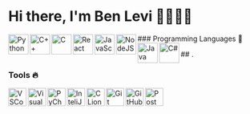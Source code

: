 <!--
**benle7/benle7** is a ✨ _special_ ✨ repository because its `README.md` (this file) appears on your GitHub profile.

Here are some ideas to get you started:

- 🔭 I’m currently working on ...
- 🌱 I’m currently learning ...
- 👯 I’m looking to collaborate on ...
- 🤔 I’m looking for help with ...
- 💬 Ask me about ...
- 📫 How to reach me: ...
- 😄 Pronouns: ...
- ⚡ Fun fact: ...
-->

# Hi there, I'm Ben Levi 👋👨🏻‍💻
<p>
### Programming Languages 🚀

<img align="left" alt="Python" width="40px" src="https://cdn.jsdelivr.net/gh/devicons/devicon/icons/python/python-original.svg"/>
<img align="left" alt="C++" width="40px" src="https://cdn.jsdelivr.net/gh/devicons/devicon/icons/c/c-original.svg"/>
<img align="left" alt="C" width="40px" src="https://cdn.jsdelivr.net/gh/devicons/devicon/icons/cplusplus/cplusplus-original.svg"/>
<img align="left" alt="React" width="40px" src="https://cdn.jsdelivr.net/gh/devicons/devicon/icons/react/react-original.svg"/>
<img align="left" alt="JavaScript" width="40px" src="https://cdn.jsdelivr.net/gh/devicons/devicon/icons/javascript/javascript-original.svg" />
<img align="left" alt="NodeJS" width="40px" src="https://cdn.jsdelivr.net/gh/devicons/devicon/icons/nodejs/nodejs-original.svg"/>
<img align="left" alt="Java" width="40px" src="https://cdn.jsdelivr.net/gh/devicons/devicon/icons/java/java-original.svg"/>
<img align="left" alt="C#" width="40px" src="https://cdn.jsdelivr.net/gh/devicons/devicon/icons/csharp/csharp-original.svg"/>
</p>
## .

<br/>

### Tools 🔥

<img alt="VSCode" align="left" width="36px" src="https://cdn.jsdelivr.net/gh/devicons/devicon/icons/vscode/vscode-original.svg"/>
<img alt="VisualStudio" align="left" width="36px" src="https://cdn.jsdelivr.net/gh/devicons/devicon/icons/visualstudio/visualstudio-plain.svg"/>
<img alt="PyCharm" align="left" width="36px" src="https://user-images.githubusercontent.com/57855070/98332075-a4b2b580-2006-11eb-95ff-906388b38446.png"/>
<img alt="InteliJ" align="left" width="36px" src="https://user-images.githubusercontent.com/57855070/98331898-3a017a00-2006-11eb-938a-eb22d38f9f57.png"/>
<img alt="CLion" align="left" width="36px" src="https://user-images.githubusercontent.com/57855070/98332831-1dfed800-2008-11eb-85dc-9925b457b3d4.png"/>
<img alt="Git" align="left" width="36px" src="https://user-images.githubusercontent.com/57855070/98332575-94e7a100-2007-11eb-9c2b-81ad2d1d04f1.png"/>
<img alt="GitHub" align="left" width="36px" src="https://user-images.githubusercontent.com/57855070/98332622-ad57bb80-2007-11eb-8ecb-9bd68aefeef6.png"/>
<img alt="Postman" align="left" width="36px" src="https://user-images.githubusercontent.com/106863159/230042032-f367b2e5-49c7-414b-8b4a-09a8cd5001c4.png"/>

## 

<br/>
